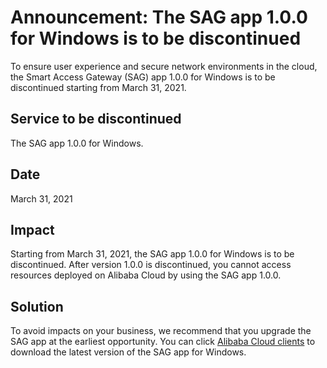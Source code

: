 # Announcement: The SAG app 1.0.0 for Windows is to be discontinued

To ensure user experience and secure network environments in the cloud, the Smart Access Gateway \(SAG\) app 1.0.0 for Windows is to be discontinued starting from March 31, 2021.

## Service to be discontinued

The SAG app 1.0.0 for Windows.

## Date

March 31, 2021

## Impact

Starting from March 31, 2021, the SAG app 1.0.0 for Windows is to be discontinued. After version 1.0.0 is discontinued, you cannot access resources deployed on Alibaba Cloud by using the SAG app 1.0.0.

## Solution

To avoid impacts on your business, we recommend that you upgrade the SAG app at the earliest opportunity. You can click [Alibaba Cloud clients](http://sdwan-oss-shanghai.oss-cn-shanghai.aliyuncs.com/win_installer/windows_latest_en.html) to download the latest version of the SAG app for Windows.

